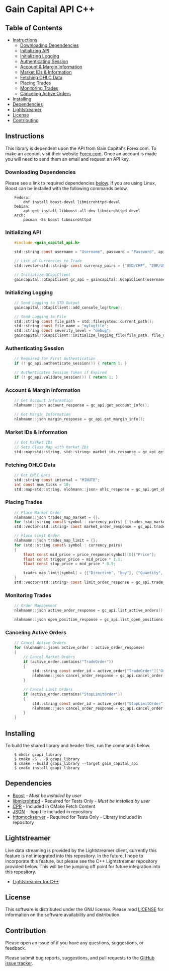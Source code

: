 
# Gain Capital API C++

## Table of Contents

* [Instructions](#Instructions)
    - [Downloading Dependencies](#Downloading-Dependencies)
    - [Initializing API](#Initializing-API)
    - [Initializing Logging](#Initializing-Logging)
    - [Authenticating Session](#Authenticating-Session)
    - [Account & Margin Information](#Account-&-Margin-Information)
    - [Market IDs & Information](#Market-IDs-&-Information)
    - [Fetching OHLC Data](#Fetching-OHLC-Data)
    - [Placing Trades](#Placing-Trades)
    - [Monitoring Trades](#Monitoring-Trades)
    - [Canceling Active Orders](#Canceling-Active-Orders)
* [Installing](#Installing)
* [Dependencies](#Dependencies)
* [Lightstreamer](#Lightstreamer)
* [License](#License)
* [Contributing](#Contribution)

## Instructions

This library is dependent upon the API from Gain Capital's Forex.com. To make an account visit their website [Forex.com](https://www.forex.com). Once an account is made you will need to send them an email and request an API key.

### Downloading Dependencies

Please see a link to required dependencies [below](#Dependencies). If you are using Linux, Boost can be installed with the following commands below.

```
    Fedora:
        dnf install boost-devel libmicrohttpd-devel
    Debian:
        apt-get install libboost-all-dev libmicrohttpd-devel
    Arch: 
        pacman -Ss boost libmicrohttpd
```

### Initializing API

```c
    #include <gain_capital_api.h>

    std::string const username = "Username", password = "Password", apikey = "ApiKey";

    // List of Currencies to Trade
    std::vector<std::string> const currency_pairs = {"USD/CHF", "EUR/USD", "GBP/USD"};

    // Initialize GCapiClient
    gaincapital::GCapiClient gc_api = gaincapital::GCapiClient(username, password, apikey);
```

### Initializing Logging

```c
    // Send Logging to STD Output
    gaincapital::GCapiClient::add_console_log(true);

    // Send Logging to File
    std::string const file_path = std::filesystem::current_path();
    std::string const file_name = "mylogfile";
    std::string const severity_level = "debug";
    gaincapital::GCapiClient::initialize_logging_file(file_path, file_name, severity_level);
```

### Authenticating Session

```c
    // Required for First Authentication
    if (! gc_api.authenticate_session()) { return 1; }

    // Authenticates Session Token if Expired
    if (! gc_api.validate_session()) { return 1; }
```


### Account & Margin Information

```c
    // Get Account Information
    nlohmann::json account_response = gc_api.get_account_info();

    // Get Margin Information
    nlohmann::json margin_response = gc_api.get_margin_info();

```

### Market IDs & Information

```c
    // Get Market IDs
    // Sets Class Map with Market IDs
    std::map<std::string, std::string> market_ids_response = gc_api.get_market_ids(currency_pairs);
```

### Fetching OHLC Data

```c
    // Get OHLC Bars
    std::string const interval = "MINUTE";
    int const num_ticks = 10;
    std::map<std::string, nlohmann::json> ohlc_response = gc_api.get_ohlc(currency_pairs, interval, num_ticks);
```

### Placing Trades

```c
    // Place Market Order
    nlohmann::json trades_map_market = {};
    for (std::string const& symbol : currency_pairs) { trades_map_market[symbol] = {{"Direction", "sell"}, {"Quantity", 1000}}; }
    std::vector<std::string> const market_order_response = gc_api.trade_order(trades_map_market, "MARKET");

    // Place Limit Order
    nlohmann::json trades_map_limit = {};
    for (std::string const& symbol : currency_pairs) 
    {
        float const mid_price = price_response[symbol][0]["Price"];
        float const trigger_price = mid_price * 1.1;
        float const stop_price = mid_price * 0.9;

        trades_map_limit[symbol] = {{"Direction", "buy"}, {"Quantity", 1000}, {"TriggerPrice", trigger_price}, {"StopPrice", stop_price}};
    }
    std::vector<std::string> const limit_order_response = gc_api.trade_order(trades_map_limit, "LIMIT");
```

### Monitoring Trades

```c
    // Order Management
    nlohmann::json active_order_response = gc_api.list_active_orders();

    nlohmann::json open_position_response = gc_api.list_open_positions();
```

### Canceling Active Orders

```c
    // Cancel Active Orders
    for (nlohmann::json& active_order : active_order_response) 
    {    
        // Cancel Market Orders
        if (active_order.contains("TradeOrder")) 
        {
            std::string const order_id = active_order["TradeOrder"]["OrderId"].dump();
            nlohmann::json cancel_order_response = gc_api.cancel_order(order_id);
        }

        // Cancel Limit Orders
        if (active_order.contains("StopLimitOrder")) 
        {
            std::string const order_id = active_order["StopLimitOrder"]["OrderId"].dump();
            nlohmann::json cancel_order_response = gc_api.cancel_order(order_id);
        }
    }
```

## Installing

To build the shared library and header files, run the commands below.

```
    $ mkdir gcapi_library
    $ cmake -S . -B gcapi_library
    $ cmake --build gcapi_library --target gain_capital_api
    $ cmake install gcapi_library
```

## Dependencies

- [Boost](https://www.boost.org/) - *Must be installed by user*
- [libmicrohttpd](https://www.gnu.org/software/libmicrohttpd/) - Required for Tests Only - *Must be installed by user*
- [CPR](https://github.com/libcpr/cpr) - Included in CMake Fetch Content
- [JSON](https://github.com/nlohmann/json) - .hpp file included in repository
- [httpmockserver](https://github.com/seznam/httpmockserver) - Required for Tests Only - Library included in repository

## Lightstreamer

Live data streaming is provided by the Lightstreamer client, currently this feature is not integrated into this repository. In the future, I hope to incorporate this feature, but please see the C++ Lightstreamer repository provided below. This will be the jumping off point for future integration into this repository.

- [Lightstreamer for C++](https://github.com/AndrewCarterUK/LightstreamerCpp)

## License

This software is distributed under the GNU license. Please read [LICENSE](https://github.com/andrew-drogalis/Gain-Capital-API-Cpp/blob/main/LICENSE) for information on the software availability and distribution.


## Contribution

Please open an issue of if you have any questions, suggestions, or feedback.

Please submit bug reports, suggestions, and pull requests to the [GitHub issue tracker](https://github.com/andrew-drogalis/Gain-Capital-API-Cpp/issues).
